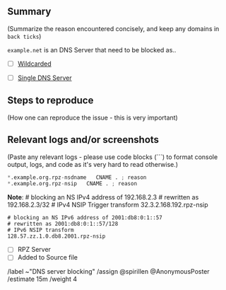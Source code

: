 ## Summary

(Summarize the reason encountered concisely, and keep any domains in 
`back ticks`)

`example.net` is an DNS Server that need to be blocked as..

- [ ] [Wildcarded](source/dns-servers/wildcard.list)
- [ ] [Single DNS Server](source/dns-servers/domains.list)


## Steps to reproduce

(How one can reproduce the issue - this is very important)


## Relevant logs and/or screenshots

(Paste any relevant logs - please use code blocks (```) to format 
console output, logs, and code as it's very hard to read otherwise.)


```python
*.example.org.rpz-nsdname   CNAME . ; reason
*.example.org.rpz-nsip   CNAME . ; reason
```

**Note**:
	# blocking an NS IPv4 address of 192.168.2.3
	# rewritten as 192.168.2.3/32
	# IPv4 NSIP Trigger transform
	32.3.2.168.192.rpz-nsip

	# blocking an NS IPv6 address of 2001:db8:0:1::57
	# rewritten as 2001:db8:0:1::57/128
	# IPv6 NSIP transform
	128.57.zz.1.0.db8.2001.rpz-nsip


- [ ] RPZ Server
- [ ] Added to Source file

/label ~"DNS server blocking" 
/assign @spirillen @AnonymousPoster
/estimate 15m
/weight 4
